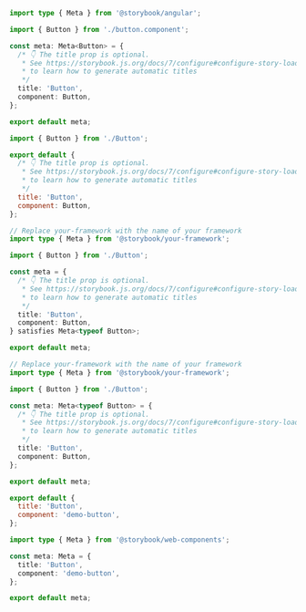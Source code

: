 ```ts filename="Button.stories.ts" renderer="angular" language="ts"
import type { Meta } from '@storybook/angular';

import { Button } from './button.component';

const meta: Meta<Button> = {
  /* 👇 The title prop is optional.
   * See https://storybook.js.org/docs/7/configure#configure-story-loading
   * to learn how to generate automatic titles
   */
  title: 'Button',
  component: Button,
};

export default meta;
```

```js filename="Button.stories.js|jsx" renderer="common" language="js"
import { Button } from './Button';

export default {
  /* 👇 The title prop is optional.
   * See https://storybook.js.org/docs/7/configure#configure-story-loading
   * to learn how to generate automatic titles
   */
  title: 'Button',
  component: Button,
};
```

```ts filename="Button.stories.ts" renderer="common" language="ts-4-9"
// Replace your-framework with the name of your framework
import type { Meta } from '@storybook/your-framework';

import { Button } from './Button';

const meta = {
  /* 👇 The title prop is optional.
   * See https://storybook.js.org/docs/7/configure#configure-story-loading
   * to learn how to generate automatic titles
   */
  title: 'Button',
  component: Button,
} satisfies Meta<typeof Button>;

export default meta;
```

```ts filename="Button.stories.ts" renderer="common" language="ts"
// Replace your-framework with the name of your framework
import type { Meta } from '@storybook/your-framework';

import { Button } from './Button';

const meta: Meta<typeof Button> = {
  /* 👇 The title prop is optional.
   * See https://storybook.js.org/docs/7/configure#configure-story-loading
   * to learn how to generate automatic titles
   */
  title: 'Button',
  component: Button,
};

export default meta;
```

```js filename="Button.stories.js" renderer="web-components" language="js"
export default {
  title: 'Button',
  component: 'demo-button',
};
```

```ts filename="Button.stories.ts" renderer="web-components" language="ts"
import type { Meta } from '@storybook/web-components';

const meta: Meta = {
  title: 'Button',
  component: 'demo-button',
};

export default meta;
```
